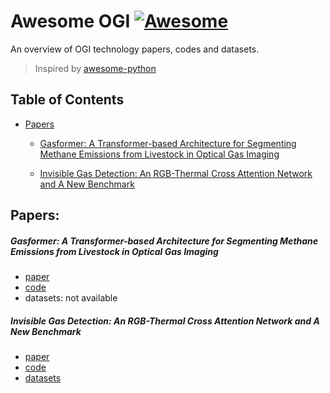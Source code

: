 # Awesome OGI [![Awesome](https://cdn.jsdelivr.net/gh/sindresorhus/awesome@d7305f38d29fed78fa85652e3a63e154dd8e8829/media/badge.svg)](https://github.com/sindresorhus/awesome)

An overview of OGI technology papers, codes and datasets.

> Inspired by [awesome-python](https://github.com/vinta/awesome-python)

## Table of Contents
- [Papers](#papers)
    - [Gasformer: A Transformer-based Architecture for Segmenting Methane Emissions from Livestock in Optical Gas Imaging](#gasformer-a-transformer-based-architecture-for-segmenting-methane-emissions-from-livestock-in-optical-gas-imaging)

    
    - [Invisible Gas Detection: An RGB-Thermal Cross Attention Network and A New Benchmark](#invisible-gas-detection-an-rgb-thermal-cross-attention-network-and-a-new-benchmark)

## Papers:
##### Gasformer: A Transformer-based Architecture for Segmenting Methane Emissions from Livestock in Optical Gas Imaging
- [paper](https://openaccess.thecvf.com/content/CVPR2024W/Vision4Ag/html/Sarker_Gasformer_A_Transformer-based_Architecture_for_Segmenting_Methane_Emissions_from_Livestock_CVPRW_2024_paper.html)
- [code](https://github.com/toqitahamid/Gasformer)
- datasets: not available

##### Invisible Gas Detection: An RGB-Thermal Cross Attention Network and A New Benchmark 
- [paper](https://arxiv.org/abs/2403.17712)
- [code](https://github.com/logic112358/RT-CAN)
- [datasets](https://drive.google.com/drive/folders/11t324MSRVQhptfLLu65MlPaSaPOJRf4Z?usp=sharing) 










